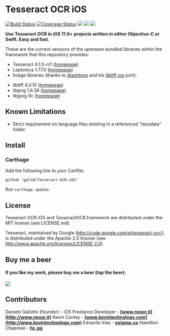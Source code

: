 # Tesseract OCR iOS

[![Build Status](https://travis-ci.org/gali8/Tesseract-OCR-iOS.svg?branch=master)](https://travis-ci.org/gali8/Tesseract-OCR-iOS) [![Coverage Status](https://img.shields.io/coveralls/gali8/Tesseract-OCR-iOS.svg)](https://coveralls.io/r/gali8/Tesseract-OCR-iOS) [![](https://img.shields.io/cocoapods/v/TesseractOCRiOS.svg)](http://cocoapods.org/?q=tesseractocrios) [![](https://img.shields.io/cocoapods/p/TesseractOCRiOS.svg)](http://cocoapods.org/?q=tesseractocrios)  [![](https://img.shields.io/cocoapods/l/TesseractOCRiOS.svg)](https://github.com/gali8/Tesseract-OCR-iOS/blob/master/LICENSE.md)

**Use Tesseract OCR in iOS 11.0+ projects written in either Objective-C or Swift. Easy and fast.**

These are the current versions of the upstream bundled libraries within the framework that this repository provides:

* Tesseract 4.1.0-rc1 ([homepage](https://code.google.com/p/tesseract-ocr/))
* Leptonica 1.77.0 ([homepage](http://leptonica.org/))
* Image libraries (thanks to [@ashtons](https://github.com/ashtons) and his [libtiff-ios](https://github.com/ashtons/libtiff-ios) port):
- libtiff 4.0.10 ([homepage](http://www.remotesensing.org/libtiff/))
- libpng 1.6.36 ([homepage](http://www.libpng.org/pub/png/libpng.html))
- libjpeg 9c ([homepage](http://libjpeg.sourceforge.net/))

## Known Limitations

- Strict requirement on language files existing in a referenced "tessdata" folder.

## Install

### Carthage

Add the following line to your Cartfile:

```
github "gali8/Tesseract-OCR-iOS"
```

Run `carthage update`.

## License

Tesseract OCR iOS and TesseractOCR.framework are distributed under the MIT license (see LICENSE.md).

Tesseract, maintained by Google (http://code.google.com/p/tesseract-ocr/), is
distributed under the Apache 2.0 license (see
http://www.apache.org/licenses/LICENSE-2.0).

## Buy me a beer

#### If you like my work, please buy me a beer (tap the beer):

<p align="left">
<a href="http://www.g8production.com/Beer#_=_" alt="If you like my work, please buy me a beer ">
<img style="-webkit-user-select: none;"
src="http://68.media.tumblr.com/3243ca9030c3fa14ca3042344ae3d510/tumblr_inline_ng26w7z8SG1qmlajm.png">
</a>
</p>

## Contributors

Daniele Galiotto (founder) - iOS Freelance Developer - **[www.nexor.it](http://www.nexor.it)**
Kevin Conley - **[www.kevintechnology.com](http://www.kevintechnology.com)**
Eduardo Irias - **[estamp.co](http://estamp.co)**
Hamilton Chapman - **[hc.gg](https://hc.gg)**
